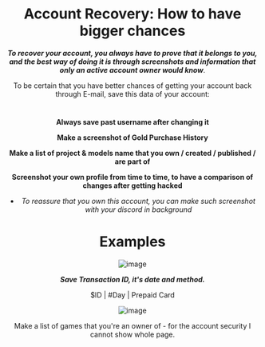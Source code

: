 <div align="center"> 

# Account Recovery: How to have bigger chances

***To recover your account, you always have to prove that it belongs to you, and the best way of doing it is through screenshots and information that only
an active account owner would know***.

To be certain that you have better chances of getting your account back through E-mail, save this data of your account:

#

 **Always save past username after changing it**

  **Make a screenshot of Gold Purchase History**

 **Make a list of project & models name  that you own / created / published / are part of**

 **Screenshot your own profile from time to time, to have a comparison of changes after getting hacked**

-  *To reassure that you own this account, you can make such screenshot with your discord in background*

# Examples

![image](https://user-images.githubusercontent.com/96681438/210271210-5f1cf755-4ca2-4aac-8df9-770813153722.png)

 ***Save Transaction ID, it's date and method.*** 
 
 $ID | #Day | Prepaid Card

 
 ![image](https://user-images.githubusercontent.com/96681438/210271278-99794133-ab1e-4cb9-b223-1dc81678f2a8.png)

 Make a list of games that you're an owner of - for the account security I cannot show whole page.
 
 
</div>
